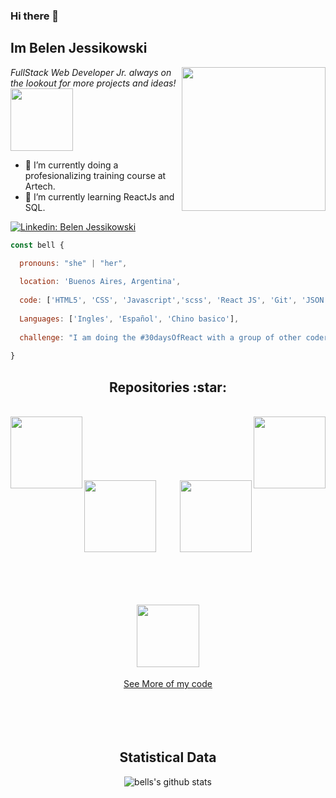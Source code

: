 ### Hi there 👋

<h2> Im Belen Jessikowski </h2>
<img align='right' src="https://media4.giphy.com/media/XxmK7dzlBRAYbMsRe8/giphy.gif?cid=ecf05e4723tw9i6xrzcyilkc1rn46aqarf7d1e4g3frr876u&rid=giphy.gif&ct=s" width="230">
<p><em>FullStack Web Developer Jr. always on the lookout for more projects and ideas!<img src="https://media0.giphy.com/media/ClfrdDtALSEog/giphy.gif?cid=ecf05e476ok8pdex9phzfpe85mrvcrxn1d2qu9nbqa578eq5&rid=giphy.gif&ct=s" width="100">
</em></p>

- 🔭 I’m currently doing a profesionalizing training course at Artech.
- 🌱 I’m currently learning ReactJs and SQL.

[![Linkedin: Belen Jessikowski](https://img.shields.io/badge/-Belen%20Jessikowski-blue?style=for-the-badge&logo=Linkedin&logoColor=white&link=https://www.linkedin.com/in/belen-jessikowski/)](https://www.linkedin.com/in/belen-jessikowski/)

<!--![image](https://user-images.githubusercontent.com/84996659/172652991-37ae66a8-b64e-4697-86ab-0310192e54b8.png)-->
```javascript
const bell {

  pronouns: "she" | "her",
  
  location: 'Buenos Aires, Argentina',
  
  code: ['HTML5', 'CSS', 'Javascript','scss', 'React JS', 'Git', 'JSON', 'Typescript'],
  
  Languages: ['Ingles', 'Español', 'Chino basico'],
  
  challenge: "I am doing the #30daysOfReact with a group of other coder nerds"
 
}

```
<!-- https://www.pngfind.com/pngs/m/678-6784013_pixel-art-gif-transparency-image-pink-aesthetic-gif.png -->

<h2 align="center">Repositories :star: </h2>
<br>
<div width="100%" align="center">
  <a align="left" href="https://github.com/beluirina/Aurora" title="Aurora promotional page"><img align="left" height="115" src="https://github-readme-stats.vercel.app/api/pin/?username=beluirina&repo=Aurora&theme=react&border_color=61dafb&border_radius=10"></a><a align="right" href="https://github.com/beluirina/count-down" title="count-down"><img align="right" height="115" src="https://github-readme-stats.vercel.app/api/pin/?username=beluirina&repo=count-down&theme=react&border_color=61dafb&border_radius=10"></a>
</div>
<br/><br/><br/><br/><br/><br/>
<div width="100%" align="center">
  <a align="left" href="https://github.com/beluirina/React-first-ecommerce" title="React-first-ecommerce"><img align="left" height="115" src="https://github-readme-stats.vercel.app/api/pin/?username=beluirina&repo=React-first-ecommerce&theme=react&border_color=61dafb&border_radius=10"></a>
  <a align="right" href="https://github.com/beluirina/30-days-ReactJs" title="30-days-ReactJs"><img align="right" height="115" src="https://github-readme-stats.vercel.app/api/pin/?username=beluirina&repo=30-days-ReactJs&theme=react&border_color=61dafb&border_radius=10"></a>
</div>
<br/><br/><br/><br/><br/><br/>
<div width="100%" align="center">
<!--   <a align="left" href="https://github.com/--" title="--"><img align="left" height="115" src="https://github-readme-stats.vercel.app/api/pin/?username=beluirina&repo=portfolio&theme=react&border_color=61dafb&border_radius=10"></a> -->
  <br>
<br>
<br>
<br>
<h4 align="center">
  <h2><img width='100' src='https://media3.giphy.com/media/UVG0BN8TOMKkPOJS6e/giphy.gif?cid=790b7611e15acf0f8390fe59223229edfee83442d3e5e869&rid=giphy.gif&ct=s'></h2>
  <a href="https://github.com/beluirina?tab=repositories" title="show repositories">
    See More of my code </a>
</h4>
  
<br>
<br>
<br>
<br>
<br>
<h2 align="center">Statistical Data </h2>

![bells's github stats](https://github-readme-stats.vercel.app/api?username=beluirina&show_icons=true&title_color=19f9d899&icon_color=19f9d899&text_color=FF75B5&bg_color=31353a)


<!--
**beluirina/beluirina** is a ✨ _special_ ✨ repository because its `README.md` (this file) appears on your GitHub profile.

Here are some ideas to get you started:

- 👯 I’m looking to collaborate on ...
- 🤔 I’m looking for help with ...
- 💬 Ask me about ...
- 📫 How to reach me: ...
- 😄 Pronouns: ...
- ⚡ Fun fact: ...
-->



